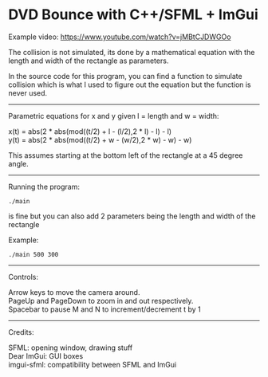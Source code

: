 # DVD Bounce with C++/SFML + ImGui

Example video: https://www.youtube.com/watch?v=jMBtCJDWGOo

The collision is not simulated, its done by a mathematical equation with the length and width of the rectangle as parameters.  

In the source code for this program, you can find a function to simulate collision which is what I used to figure out the equation but the function is never used.  

---

Parametric equations for x and y given l = length and w = width:  

x(t) = abs(2 * abs(mod((t/2) + l - (l/2),2 * l) - l) - l)  
y(t) = abs(2 * abs(mod((t/2) + w - (w/2),2 * w) - w) - w)  

This assumes starting at the bottom left of the rectangle at a 45 degree angle.  

---

Running the program:

```
./main
```
is fine but you can also add 2 parameters being the length and width of the rectangle  

Example:  
```
./main 500 300
```

---

Controls:  

Arrow keys to move the camera around.  
PageUp and PageDown to zoom in and out respectively.  
Spacebar to pause
M and N to increment/decrement t by 1

---

Credits:  

SFML: opening window, drawing stuff  
Dear ImGui: GUI boxes  
imgui-sfml: compatibility between SFML and ImGui
